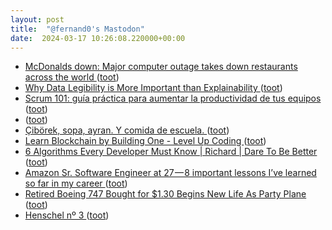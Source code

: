```yaml
---
layout: post
title:  "@fernand0's Mastodon"
date:  2024-03-17 10:26:08.220000+00:00
---
```

*  [McDonalds down: Major computer outage takes down restaurants across the world ](https://www.independent.co.uk/tech/mcdonalds-down-closed-outage-breakfast-it-system-b2513183.htm) ([toot](https://mastodon.social/@fernand0/112110545680343132))
*  [Why Data Legibility is More Important than Explainability ](https://medium.com/doteveryone/data-legibility-and-a-common-language-coping-not-coding-part-2-8afb687de6) ([toot](https://mastodon.social/@fernand0/112110249458493168))
*  [Scrum 101: guía práctica para aumentar la productividad de tus equipos ](https://medium.com/@goodrebels/scrum-101-gu%C3%ADa-pr%C3%A1ctica-para-aumentar-la-productividad-de-tus-equipos-fc05f849469) ([toot](https://mastodon.social/@fernand0/112108647192548562))
*  [ ](https://social.aguilera.soy/users/jorge) ([toot](https://mastodon.social/@fernand0/112106866666219314))
*  [Çibörek, sopa, ayran. Y comida de escuela. ](https://avecesunafoto.wordpress.com/2024/03/16/ciborek-sopa-ayran-y-comida-de-escuela) ([toot](https://mastodon.social/@fernand0/112106821415535348))
*  [Learn Blockchain by Building One - Level Up Coding ](https://levelup.gitconnected.com/learn-blockchain-by-building-it-f2f8ccc5489) ([toot](https://mastodon.social/@fernand0/112106752211100209))
*  [6 Algorithms Every Developer Must Know \|  Richard \| Dare To Be Better ](https://medium.com/dare-to-be-better/6-algorithms-every-developer-should-know-f78b609c7e7) ([toot](https://mastodon.social/@fernand0/112106578358105321))
*  [Amazon Sr. Software Engineer at 27 — 8 important lessons I’ve learned so far in my career ](https://levelup.gitconnected.com/amazons-sr-software-engineer-at-27-8-important-lessons-i-ve-learned-so-far-in-my-career-9fdfbfbc1a6) ([toot](https://mastodon.social/@fernand0/112106400370565021))
*  [Retired Boeing 747 Bought for $1.30 Begins New Life As Party Plane ](https://jalopnik.com/retired-boeing-747-bought-for-1-30-begins-new-life-as-184847445) ([toot](https://mastodon.social/@fernand0/112106138957240418))
*  [Henschel nº 3 ](https://www.flickr.com/photos/fernand0/53563844072) ([toot](https://mastodon.social/@fernand0/112105982764632730))
